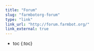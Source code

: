 ```yaml
---
title: "Forum"
slug: "farmbotorg-forum"
type: "link"
link_url: "http://forum.farmbot.org/"
link_external: true
---
```


* toc
{:toc}

